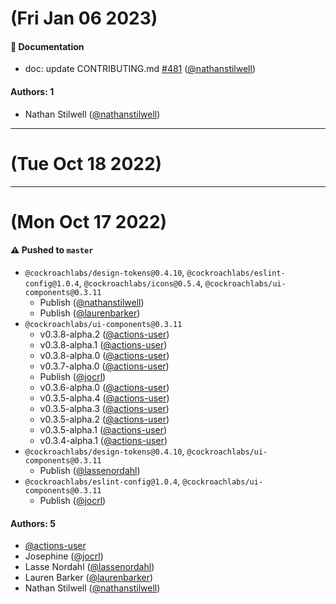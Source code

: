 # (Fri Jan 06 2023)

#### 📝 Documentation

- doc: update CONTRIBUTING.md [#481](https://github.com/cockroachdb/ui/pull/481) ([@nathanstilwell](https://github.com/nathanstilwell))

#### Authors: 1

- Nathan Stilwell ([@nathanstilwell](https://github.com/nathanstilwell))

---

# (Tue Oct 18 2022)



---

# (Mon Oct 17 2022)

#### ⚠️ Pushed to `master`

- `@cockroachlabs/design-tokens@0.4.10`, `@cockroachlabs/eslint-config@1.0.4`, `@cockroachlabs/icons@0.5.4`, `@cockroachlabs/ui-components@0.3.11`
  - Publish ([@nathanstilwell](https://github.com/nathanstilwell))
  - Publish ([@laurenbarker](https://github.com/laurenbarker))
- `@cockroachlabs/ui-components@0.3.11`
  - v0.3.8-alpha.2 ([@actions-user](https://github.com/actions-user))
  - v0.3.8-alpha.1 ([@actions-user](https://github.com/actions-user))
  - v0.3.8-alpha.0 ([@actions-user](https://github.com/actions-user))
  - v0.3.7-alpha.0 ([@actions-user](https://github.com/actions-user))
  - Publish ([@jocrl](https://github.com/jocrl))
  - v0.3.6-alpha.0 ([@actions-user](https://github.com/actions-user))
  - v0.3.5-alpha.4 ([@actions-user](https://github.com/actions-user))
  - v0.3.5-alpha.3 ([@actions-user](https://github.com/actions-user))
  - v0.3.5-alpha.2 ([@actions-user](https://github.com/actions-user))
  - v0.3.5-alpha.1 ([@actions-user](https://github.com/actions-user))
  - v0.3.4-alpha.1 ([@actions-user](https://github.com/actions-user))
- `@cockroachlabs/design-tokens@0.4.10`, `@cockroachlabs/ui-components@0.3.11`
  - Publish ([@lassenordahl](https://github.com/lassenordahl))
- `@cockroachlabs/eslint-config@1.0.4`, `@cockroachlabs/ui-components@0.3.11`
  - Publish ([@jocrl](https://github.com/jocrl))

#### Authors: 5

- [@actions-user](https://github.com/actions-user)
- Josephine ([@jocrl](https://github.com/jocrl))
- Lasse Nordahl ([@lassenordahl](https://github.com/lassenordahl))
- Lauren Barker ([@laurenbarker](https://github.com/laurenbarker))
- Nathan Stilwell ([@nathanstilwell](https://github.com/nathanstilwell))
